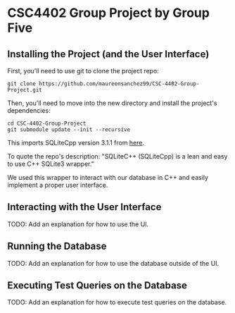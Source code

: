 # CSC4402 Group Project by Group Five

## Installing the Project (and the User Interface)

First, you'll need to use git to clone the project repo:
```Shell
git clone https://github.com/maureensanchez99/CSC-4402-Group-Project.git
```
Then, you'll need to move into the new directory and install the project's dependencies:
```Shell
cd CSC-4402-Group-Project
git submodule update --init --recursive
```
This imports SQLiteCpp version 3.1.1 from [here](https://github.com/SRombauts/SQLiteCpp/tree/sqlitecpp-release-3.3.1).

To quote the repo's description: "SQLiteC++ (SQLiteCpp) is a lean and easy to use C++ SQLite3 wrapper."

We used this wrapper to interact with our database in C++ and easily implement a proper user interface.

## Interacting with the User Interface

TODO: Add an explanation for how to use the UI.

## Running the Database

TODO: Add an explanation for how to use the database outside of the UI.

## Executing Test Queries on the Database

TODO: Add an explanation for how to execute test queries on the database.